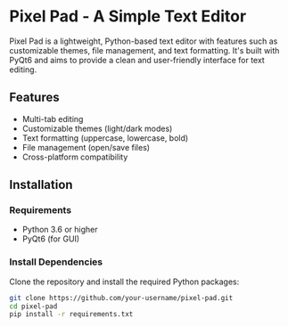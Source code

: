 # Pixel Pad - A Simple Text Editor

Pixel Pad is a lightweight, Python-based text editor with features such as customizable themes, file management, and text formatting. It's built with PyQt6 and aims to provide a clean and user-friendly interface for text editing.

## Features
- Multi-tab editing
- Customizable themes (light/dark modes)
- Text formatting (uppercase, lowercase, bold)
- File management (open/save files)
- Cross-platform compatibility

## Installation

### Requirements
- Python 3.6 or higher
- PyQt6 (for GUI)

### Install Dependencies

Clone the repository and install the required Python packages:

```bash
git clone https://github.com/your-username/pixel-pad.git
cd pixel-pad
pip install -r requirements.txt
